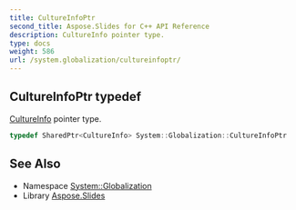 ```yaml
---
title: CultureInfoPtr
second_title: Aspose.Slides for C++ API Reference
description: CultureInfo pointer type.
type: docs
weight: 586
url: /system.globalization/cultureinfoptr/
---
```

## CultureInfoPtr typedef


[CultureInfo](../cultureinfo/) pointer type.

```cpp
typedef SharedPtr<CultureInfo> System::Globalization::CultureInfoPtr
```

## See Also

* Namespace [System::Globalization](../)
* Library [Aspose.Slides](../../)